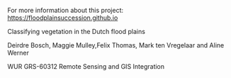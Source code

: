 For more information about this project: https://floodplainsuccession.github.io

Classifying vegetation in the Dutch flood plains

Deirdre Bosch, Maggie Mulley,Felix Thomas, Mark ten Vregelaar and Aline Werner

WUR GRS-60312 Remote Sensing and GIS Integration
